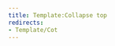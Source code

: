 ```yaml
---
title: Template:Collapse top
redirects:
- Template/Cot
---
```


<div data-type="collapse" class="collapse">